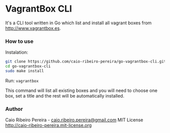 # VagrantBox CLI

It's a CLI tool written in Go which list and install all vagrant boxes from http://www.vagrantbox.es.

### How to use

Instalation: 

``` bash
git clone https://github.com/caio-ribeiro-pereira/go-vagrantbox-cli.git
cd go-vagrantbox-cli
sudo make install
```

Run: `vagrantbox`

This command will list all existing boxes and you will need to choose one box, set a title and the rest will be automatically installed.

### Author

Caio Ribeiro Pereira - caio.ribeiro.pereira@gmail.com 
MIT License <http://caio-ribeiro-pereira.mit-license.org>